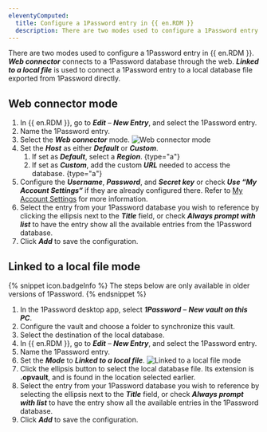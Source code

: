 ```yaml
---
eleventyComputed:
  title: Configure a 1Password entry in {{ en.RDM }}
  description: There are two modes used to configure a 1Password entry in {{ en.RDM }}.
---
```

There are two modes used to configure a 1Password entry in {{ en.RDM }}. ***Web connector*** connects to a 1Password database through the web. ***Linked to a local file*** is used to connect a 1Password entry to a local database file exported from 1Password directly.

## Web connector mode
1. In {{ en.RDM }}, go to ***Edit*** – ***New Entry***, and select the 1Password entry.
1. Name the 1Password entry.
1. Select the ***Web connector*** mode.
![Web connector mode](https://cdnweb.devolutions.net/docs/RDMW2017_2024_1.png)
1. Set the ***Host*** as either ***Default*** or ***Custom***.
    1. If set as ***Default***, select a ***Region***. {type="a"}
    1. If set as ***Custom***, add the custom ***URL*** needed to access the database. {type="a"}
1. Configure the ***Username***, ***Password***, and ***Secret key*** or check ***Use “My Account Settings“*** if they are already configured there. Refer to [My Account Settings](/rdm/commands/file/my-account-settings/) for more information.
1. Select the entry from your 1Password database you wish to reference by clicking the ellipsis next to the ***Title*** field, or check ***Always prompt with list*** to have the entry show all the available entries from the 1Password database.
1. Click ***Add*** to save the configuration.
## Linked to a local file mode
{% snippet icon.badgeInfo %}
The steps below are only available in older versions of 1Password.
{% endsnippet %}

1. In the 1Password desktop app, select ***1Password*** – ***New vault on this PC***.
1. Configure the vault and choose a folder to synchronize this vault.
1. Select the destination of the local database.
1. In {{ en.RDM }}, go to ***Edit*** – ***New Entry***, and select the 1Password entry.
1. Name the 1Password entry.
1. Set the ***Mode*** to ***Linked to a local file***.
![Linked to a local file mode](https://cdnweb.devolutions.net/docs/RDMW2018_2024_1.png)
1. Click the ellipsis button to select the local database file. Its extension is **.opvault**, and is found in the location selected earlier.
1. Select the entry from your 1Password database you wish to reference by selecting the ellipsis next to the ***Title*** field, or check ***Always prompt with list*** to have the entry show all the available entries in the 1Password database.
1. Click ***Add*** to save the configuration.